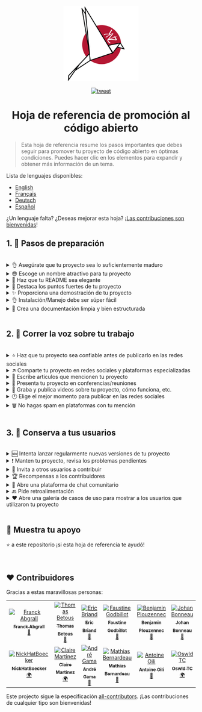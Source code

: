 <p align="center">
    <img alt="oss image" src="./imgs/zoss-logo.svg" height="200px" width="200px">
</p>

<p align="center">
  <a href="https://twitter.com/intent/tweet?text=How%20to%20promote%20your%20open-source%20projects%20@ZenikaOSS&url=https://github.com/zenika-open-source/open-source-promotion-cheat-sheet&hashtags=OpenSource,CheatSheet">
  <img alt="tweet" src="https://img.shields.io/twitter/url/https/twitter?label=Compartir%20en%20Twitter&style=social" target="_blank">
  </a>
</p>

<h1 align="center">Hoja de referencia de promoción al código abierto</h1>


> Esta hoja de referencia resume los pasos importantes que debes seguir para promover tu proyecto de código abierto en óptimas condiciones. Puedes hacer clic en los elementos para expandir y obtener más información de un tema.

Lista de lenguajes disponibles:

- [English](./README.md)
- [Français](./README-fr.md)
- [Deutsch](./README-de.md)
- [Español](./README-es.md)

¿Un lenguaje falta? ¿Deseas mejorar esta hoja? ¡[Las contribuciones son bienvenidas](./CONTRIBUTING.md)!

## 1. 🎢 Pasos de preparación

<br />

<details>
<summary>👌 Asegúrate que tu proyecto sea lo suficientemente maduro</summary>
<p>

> Tu proyecto debe ser lo suficientemente estable con las características mínimas viables con el fin de atraer a los usuarios.

</p>
</details>

<details>
<summary>😎 Escoge un nombre atractivo para tu proyecto</summary>
<p>

> Escoge un nombre que los usuarios puedan recordar fácilmente.

</p>
</details>

<details>
<summary>💅 Haz que tu README sea elegante</summary>
<p>

> El README es lo primero que verán tus visitantes. Hazlo simple, elegante y fácil de leer. [Aquí hay una lista de ejemplos README](https://github.com/matiassingers/awesome-readme).

</p>
</details>

<details>
<summary>💪 Destaca los puntos fuertes de tu proyecto</summary>
<p>

> Identifica las fortalezas de tu proyecto y asegúrate de que los visitantes las vean primero.

</p>
</details>

<details>
<summary>✨ Proporciona una demostración de tu proyecto</summary>
<p>

> Los visitantes desean comprender rápidamente el propósito de tu proyecto, cómo funciona y cómo usarlo. Proporciona una demostración es la mejor manera de complacer a los usuarios. Podría ser:
>
>  - Un GIF animado que demuestra cómo funciona tu proyecto
>  - Un enlace a una demostración

</p>
</details>

<details>
<summary>👌 Instalación/Manejo debe ser súper fácil</summary>
<p>

> Probablemente perderás visitantes si tu proyecto no es fácil de usar.

</p>
</details>

<details>
<summary>📘 Crea una documentación limpia y bien estructurada</summary>
<p>

> Crear una buena documentación es probablemente el paso más importante. Si tienes una pequeña documentación, puedes incluirla en tu archivo README. De lo contrario, probablemente deberías alojarlo en un sitio web por separado. Algunos proyectos de código abierto como [vuepress](https://v1.vuepress.vuejs.org) pueden ayudarte a crear documentación limpia de una manera simple.

</p>
</details>

<br />

## 2. 📢 Correr la voz sobre tu trabajo

<br />

<details>
<summary>⭐ Haz que tu proyecto sea confiable antes de publicarlo en las redes sociales</summary>
<p>

> La mayoría de los visitantes comprobarán cuántas estrellas tiene tu proyecto antes de considerar usarlo. Una cantidad mínima de estrellas hace que tu proyecto sea más confiable que un proyecto con cero estrellas. Es por eso que debes pedir a las personas que conoces que apoyen tu proyecto antes de hacer un anuncio público en las redes sociales.

</p>
</details>

<details>
<summary>↗️ Comparte tu proyecto en redes sociales y plataformas especializadas</summary>
<p>

> ¡Cuéntale al mundo de tu increíble trabajo! Publica en redes sociales y plataformas especializadas:
>
> - [Twitter](https://twitter.com)
> - [Linkedin](https://www.linkedin.com/)
> - [Facebook](https://www.facebook.com/)
> - [Reddit](https://www.reddit.com/)
> - [Dev.to](https://dev.to/)
> - [Lobsters](https://lobste.rs/)
> - [Hacker News](https://news.ycombinator.com/)
> - [Product Hunt](https://www.producthunt.com/)
> - [Beta page](https://betapage.co/)
> - [Human Coders](https://news.humancoders.com/)

</p>
</details>

<details>
<summary>📃 Escribe artículos que mencionen tu proyecto</summary>
<p>

> Escribe artículos sobre tu proyecto. El propósito puede ser el conjunto de tecnologías que utilizaste, cómo funciona tu proyecto, los problemas que encontraste, etc. Publica en plataformas como:
>
> - [medium](https://medium.com/)
> - [dev.to](https://dev.to/)
</p>
</details>

<details>
<summary>🎤 Presenta tu proyecto en conferencias/reuniones</summary>
<p>

> Presentar tu proyecto en conferencias o reuniones es una buena manera de mejorar su visibilidad.

</p>
</details>

<details>
<summary>🎥 Graba y publica videos sobre tu proyecto, cómo funciona, etc.</summary>
<p>

> Grabar un video no es una tarea fácil. Sin embargo, es probablemente la forma más eficiente de hacer notorio tu proyecto.

</p>
</details>

<details>
<summary>🕐 Elige el mejor momento para publicar en las redes sociales</summary>
<p>

> No publiques durante el período de vacaciones o fines de semana. Por lo general, el mejor momento para publicar en las redes sociales es a mitad de semana.

</p>
</details>

<details>
<summary>🗑 No hagas spam en plataformas con tu mención</summary>
<p>

> No publiques dos veces en la misma plataforma. Es considerado como spam y puede causar mala publicidad para tu proyecto.

</p>
</details>

<br />

## 3. 🤝 Conserva a tus usuarios

<br />

<details>
<summary>🆕 Intenta lanzar regularmente nuevas versiones de tu proyecto</summary>
<p>

> Realiza mantenimiento y mejora tu proyecto con nuevos lanzamientos y genera un registro de cambios.

</p>
</details>

<details>
<summary>❗ Manten tu proyecto, revisa los problemas pendientes</summary>
<p>

> No dejes problemas pendientes sin respuesta. Sé amable con las personas que se tomaron el tiempo para dejar una sugerencia. 😉

</p>
</details>

<details>
<summary>🙏 Invita a otros usuarios a contribuir</summary>
<p>

> Un proyecto saludable es un proyecto con una comunidad y contribuidores activos. Informa a tus usuarios que necesita ayuda etiquetando algunos problemas con las etiquetas de  `contribution welcome` o `good first issue`. [Ver más etiquetas de github](https://help.github.com/en/articles/about-labels).

</p>
</details>

<details>
<summary>🏆 Recompensas a los contribuidores</summary>
<p>

> ¡Sé amable con las personas que te ayudaron! Algunos proyectos de código abierto como [gatsby](https://github.com/gatsbyjs/gatsby) premian a los contribuidores. Si no puedes pagar eso, haz una publicación (en twitter u otras plataformas) sobre la contribución y menciona al autor ([este es un ejemplo de agradecimiento público](https://twitter.com/FranckAbgrall/status/1139470547492978688)). Abre una sección de `Contribuidores` en tu archivo README para agradecerles públicamente o mostrarlos en la documentación de tu proyecto o sitio web. Aquí hay unos ejemplos:
>
> - [vuepress (contribuidores en la sección README)](https://github.com/vuejs/vuepress#code-contributors)
> - [Rythm.js (contribuidores aleatorios destacados en página web)](https://okazari.github.io/Rythm.js/)

</p>
</details>

<details>
<summary>💬 Abre una plataforma de chat comunitario</summary>
<p>

> Los problemas pendientes en Github no siempre son la mejor manera de comunicarte con tus usuarios. Si es necesario, puedes usar plataformas de chat para discutir con ellos.
>
> - [Discord](https://discordapp.com)
> - [Slack](https://slack.com)
> - [Gitter](https://gitter.im/)

</p>
</details>

<details>
<summary>🔙 Pide retroalimentación</summary>
<p>

> Los comentarios de los usuarios son la mejor manera de mejorar tu proyecto. Probablemente tienen características e ideas que podrían mejorar tu proyecto.

</p>
</details>

<details>
<summary>❤️ Abre una galería de casos de uso para mostrar a los usuarios que utilizaron tu proyecto</summary>
<p>

> Los visitantes confiarán en tu proyecto si ven casos de uso concretos e historias de éxito, por ejemplo, [la gallería vuepress](https://vuepress.gallery/).

</p>
</details>

<br />

## 🙏 Muestra tu apoyo

⭐️ a este repositorio ¡si esta hoja de referencia te ayudó!

<br />

## ❤️ Contribuidores

Gracias a estas maravillosas personas:

<!-- ALL-CONTRIBUTORS-LIST:START - Do not remove or modify this section -->
<!-- prettier-ignore -->
<table>
  <tr>
    <td align="center"><a href="https://www.franck-abgrall.me/"><img src="https://avatars3.githubusercontent.com/u/9840435?v=4" width="100px;" alt="Franck Abgrall"/><br /><sub><b>Franck Abgrall</b></sub></a><br /><a href="https://github.com/zenika-open-source/open-source-promotion-cheat-sheet/commits?author=kefranabg" title="Documentation">📖</a></td>
    <td align="center"><a href="https://github.com/tbetous"><img src="https://avatars3.githubusercontent.com/u/4435536?v=4" width="100px;" alt="Thomas Betous"/><br /><sub><b>Thomas Betous</b></sub></a><br /><a href="https://github.com/zenika-open-source/open-source-promotion-cheat-sheet/commits?author=tbetous" title="Documentation">📖</a></td>
    <td align="center"><a href="https://github.com/ebriand"><img src="https://avatars1.githubusercontent.com/u/1011902?v=4" width="100px;" alt="Eric Briand"/><br /><sub><b>Eric Briand</b></sub></a><br /><a href="https://github.com/zenika-open-source/open-source-promotion-cheat-sheet/commits?author=ebriand" title="Documentation">📖</a></td>
    <td align="center"><a href="https://github.com/FofoDev"><img src="https://avatars0.githubusercontent.com/u/27639429?v=4" width="100px;" alt="Faustine Godbillot"/><br /><sub><b>Faustine Godbillot</b></sub></a><br /><a href="https://github.com/zenika-open-source/open-source-promotion-cheat-sheet/commits?author=FofoDev" title="Documentation">📖</a></td>
    <td align="center"><a href="https://myvirtualstorybook.com/"><img src="https://avatars1.githubusercontent.com/u/5747538?v=4" width="100px;" alt="Benjamin Plouzennec"/><br /><sub><b>Benjamin Plouzennec</b></sub></a><br /><a href="https://github.com/zenika-open-source/open-source-promotion-cheat-sheet/commits?author=Okazari" title="Documentation">📖</a></td>
    <td align="center"><a href="https://github.com/Zenigata"><img src="https://avatars1.githubusercontent.com/u/1022393?v=4" width="100px;" alt="Johan Bonneau"/><br /><sub><b>Johan Bonneau</b></sub></a><br /><a href="https://github.com/zenika-open-source/open-source-promotion-cheat-sheet/commits?author=Zenigata" title="Documentation">📖</a></td>
    <td align="center"><a href="https://github.com/bpetetot"><img src="https://avatars3.githubusercontent.com/u/516360?v=4" width="100px;" alt="Benjamin Petetot"/><br /><sub><b>Benjamin Petetot</b></sub></a><br /><a href="https://github.com/zenika-open-source/open-source-promotion-cheat-sheet/commits?author=bpetetot" title="Documentation">📖</a></td>
  </tr>
  <tr>
    <td align="center"><a href="https://nick-hat-boecker.de"><img src="https://avatars0.githubusercontent.com/u/8366071?v=4" width="100px;" alt="NickHatBoecker"/><br /><sub><b>NickHatBoecker</b></sub></a><br /><a href="#translation-NickHatBoecker" title="Translation">🌍</a></td>
    <td align="center"><a href="https://github.com/Claire"><img src="https://avatars2.githubusercontent.com/u/5114096?v=4" width="100px;" alt="Claire Martinez"/><br /><sub><b>Claire Martinez</b></sub></a><br /><a href="#translation-claire" title="Translation">🌍</a></td>
    <td align="center"><a href="https://hazeforum.com/"><img src="https://avatars2.githubusercontent.com/u/31011359?v=4" width="100px;" alt="André Gama"/><br /><sub><b>André Gama</b></sub></a><br /><a href="https://github.com/zenika-open-source/open-source-promotion-cheat-sheet/commits?author=andregamma" title="Documentation">📖</a></td>
    <td align="center"><a href="https://github.com/mbernardeau"><img src="https://avatars0.githubusercontent.com/u/7049049?v=4" width="100px;" alt="Mathias Bernardeau"/><br /><sub><b>Mathias Bernardeau</b></sub></a><br /><a href="https://github.com/zenika-open-source/open-source-promotion-cheat-sheet/commits?author=mbernardeau" title="Documentation">📖</a></td>
    <td align="center"><a href="https://github.com/Antoineoili"><img src="https://avatars1.githubusercontent.com/u/50737365?v=4" width="100px;" alt="Antoine Oili"/><br /><sub><b>Antoine Oili</b></sub></a><br /><a href="https://github.com/zenika-open-source/open-source-promotion-cheat-sheet/commits?author=Antoineoili" title="Documentation">📖</a></td>
    <td align="center"><a href="https://twitter.com/dev_oswld"><img src="https://avatars1.githubusercontent.com/u/40254158?v=4" width="100px;" alt="Oswld TC"/><br /><sub><b>Oswld TC</b></sub></a><br /><a href="#translation-dev-oswld" title="Translation">🌍</a></td>
  </tr>
</table>

<!-- ALL-CONTRIBUTORS-LIST:END -->

Este projecto sigue la especificación [all-contributors](https://github.com/all-contributors/all-contributors). ¡Las contribuciones de cualquier tipo son bienvenidas!
